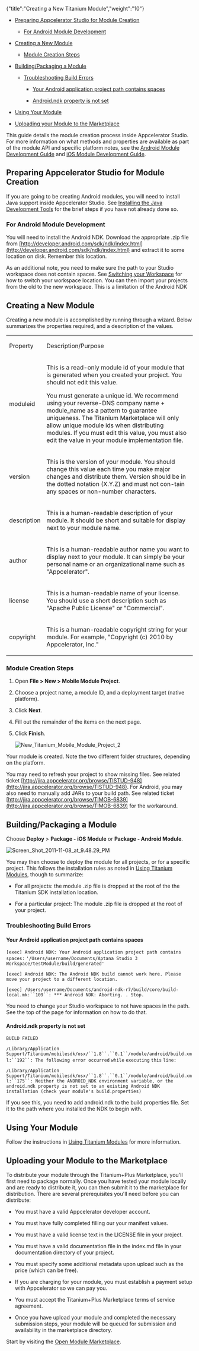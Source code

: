 {"title":"Creating a New Titanium Module","weight":"10"}

* [Preparing Appcelerator Studio for Module Creation](#preparing-appcelerator-studio-for-module-creation)

    * [For Android Module Development](#for-android-module-development)

* [Creating a New Module](#creating-a-new-module)

    * [Module Creation Steps](#module-creation-steps)

* [Building/Packaging a Module](#building/packaging-a-module)

    * [Troubleshooting Build Errors](#troubleshooting-build-errors)

        * [Your Android application project path contains spaces](#your-android-application-project-path-contains-spaces)

        * [Android.ndk property is not set](#android.ndk-property-is-not-set)

* [Using Your Module](#using-your-module)

* [Uploading your Module to the Marketplace](#uploading-your-module-to-the-marketplace)

This guide details the module creation process inside Appcelerator Studio. For more information on what methods and properties are available as part of the module API and specific platform notes, see the [Android Module Development Guide](/docs/appc/Titanium_SDK/Titanium_SDK_How-tos/Extending_Titanium_Mobile/Android_Module_Development_Guide/) and [iOS Module Development Guide](/docs/appc/Titanium_SDK/Titanium_SDK_How-tos/Extending_Titanium_Mobile/iOS_Module_Development_Guide/).

## Preparing Appcelerator Studio for Module Creation

If you are going to be creating Android modules, you will need to install Java support inside Appcelerator Studio. See [Installing the Java Development Tools](/docs/appc/Axway_Appcelerator_Studio/Axway_Appcelerator_Studio_Getting_Started/Installing_the_Java_Development_Tools/) for the brief steps if you have not already done so.

### For Android Module Development

You will need to install the Android NDK. Download the appropriate .zip file from [http://developer.android.com/sdk/ndk/index.html](http://developer.android.com/sdk/ndk/index.html) and extract it to some location on disk. Remember this location.

As an additional note, you need to make sure the path to your Studio workspace does not contain spaces. See [Switching your Workspace](/docs/appc/Axway_Appcelerator_Studio/Axway_Appcelerator_Studio_Guide/Basic_Concepts/Switching_your_Workspace/) for how to switch your workspace location. You can then import your projects from the old to the new workspace. This is a limitation of the Android NDK

## Creating a New Module

Creating a new module is accomplished by running through a wizard. Below summarizes the properties required, and a description of the values.

<table class="confluenceTable"><thead class=""></thead><tfoot class=""></tfoot><tbody><tr><td class="confluenceTh" rowspan="1" colspan="1"><p>Property</p></td><td class="confluenceTd" rowspan="1" colspan="1"><p>Description/Purpose</p></td></tr><tr><td class="confluenceTh" rowspan="1" colspan="1"><p>moduleid</p></td><td class="confluenceTd" rowspan="1" colspan="1"><p>This is a read-only module id of your module that is generated when you created your project. You should not edit this value.</p><div class="confbox admonition admonition-note aui-message warning shadowed information-macro"><p>You must generate a unique id. We recommend using your reverse-DNS company name + module_name as a pattern to guarantee uniqueness. The Titanium Marketplace will only allow unique module ids when distributing modules. If you must edit this value, you must also edit the value in your module implementation file.</p></div></td></tr><tr><td class="confluenceTh" rowspan="1" colspan="1"><p>version</p></td><td class="confluenceTd" rowspan="1" colspan="1"><p>This is the version of your module. You should change this value each time you make major changes and distribute them. Version should be in the dotted notation (X.Y.Z) and must not con-tain any spaces or non-number characters.</p></td></tr><tr><td class="confluenceTh" rowspan="1" colspan="1"><p>description</p></td><td class="confluenceTd" rowspan="1" colspan="1"><p>This is a human-readable description of your module. It should be short and suitable for display next to your module name.</p></td></tr><tr><td class="confluenceTh" rowspan="1" colspan="1"><p>author</p></td><td class="confluenceTd" rowspan="1" colspan="1"><p>This is a human-readable author name you want to display next to your module. It can simply be your personal name or an organizational name such as "Appcelerator".</p></td></tr><tr><td class="confluenceTh" rowspan="1" colspan="1"><p>license</p></td><td class="confluenceTd" rowspan="1" colspan="1"><p>This is a human-readable name of your license. You should use a short description such as "Apache Public License" or "Commercial".</p></td></tr><tr><td class="confluenceTh" rowspan="1" colspan="1"><p>copyright</p></td><td class="confluenceTd" rowspan="1" colspan="1"><p>This is a human-readable copyright string for your module. For example, "Copyright (c) 2010 by Appcelerator, Inc."</p></td></tr></tbody></table>

### Module Creation Steps

1. Open **File > New > Mobile Module Project**.

2. Choose a project name, a module ID, and a deployment target (native platform).

3. Click **Next**.

4. Fill out the remainder of the items on the next page.

5. Click **Finish**.

    ![New_Titanium_Mobile_Module_Project_2](/Images/appc/download/attachments/30083142/New_Titanium_Mobile_Module_Project_2.png)

Your module is created. Note the two different folder structures, depending on the platform.

You may need to refresh your project to show missing files. See related ticket [http://jira.appcelerator.org/browse/TISTUD-948](http://jira.appcelerator.org/browse/TISTUD-948). For Android, you may also need to manually add JARs to your build path. See related ticket [http://jira.appcelerator.org/browse/TIMOB-6839](http://jira.appcelerator.org/browse/TIMOB-6839) for the workaround.

## Building/Packaging a Module

Choose **Deploy** > **Package - iOS** **Module** or **Package - Android Module**.

![Screen_Shot_2011-11-08_at_9.48.29_PM](/Images/appc/download/attachments/30083142/Screen_Shot_2011-11-08_at_9.48.29_PM.png)

You may then choose to deploy the module for all projects, or for a specific project. This follows the installation rules as noted in [Using Titanium Modules](/docs/appc/Axway_Appcelerator_Studio/Axway_Appcelerator_Studio_Guide/Titanium_Development/Titanium_Modules/Using_Titanium_Modules/), though to summarize:

* For all projects: the module .zip file is dropped at the root of the the Titanium SDK installation location.

* For a particular project: The module .zip file is dropped at the root of your project.

### Troubleshooting Build Errors

#### Your Android application project path contains spaces

`[exec] Android NDK: Your Android application project path contains spaces:` `'/Users/username/Documents/Aptana Studio 3 Workspace/testModule/build/generated'`

`[exec] Android NDK: The Android NDK build cannot work here. Please move your project to a different location.`

`[exec] /Users/username/Documents/android-ndk-r7/build/core/build-local.mk:``109``: *** Android NDK: Aborting. . Stop.`

You need to change your Studio workspace to not have spaces in the path. See the top of the page for information on how to do that.

#### Android.ndk property is not set

`BUILD FAILED`

`/Library/Application Support/Titanium/mobilesdk/osx/``1.8``.``0.1``/module/android/build.xml:``192``: The following error occurred` `while` `executing` `this` `line:`

`/Library/Application Support/Titanium/mobilesdk/osx/``1.8``.``0.1``/module/android/build.xml:``175``: Neither the ANDROID_NDK environment variable, or the android.ndk property is not set to an existing Android NDK installation (check your module's build.properties)`

If you see this, you need to add android.ndk to the build.properties file. Set it to the path where you installed the NDK to begin with.

## Using Your Module

Follow the instructions in [Using Titanium Modules](/docs/appc/Axway_Appcelerator_Studio/Axway_Appcelerator_Studio_Guide/Titanium_Development/Titanium_Modules/Using_Titanium_Modules/) for more information.

## Uploading your Module to the Marketplace

To distribute your module through the Titanium+Plus Marketplace, you'll first need to package normally. Once you have tested your module locally and are ready to distribute it, you can then submit it to the marketplace for distribution. There are several prerequisites you'll need before you can distribute:

* You must have a valid Appcelerator developer account.

* You must have fully completed filling our your manifest values.

* You must have a valid license text in the LICENSE file in your project.

* You must have a valid documentation file in the index.md file in your documentation directory of your project.

* You must specify some additional metadata upon upload such as the price (which can be free).

* If you are charging for your module, you must establish a payment setup with Appcelerator so we can pay you.

* You must accept the Titanium+Plus Marketplace terms of service agreement.

* Once you have upload your module and completed the necessary submission steps, your module will be queued for submission and availability in the marketplace directory.

Start by visiting the [Open Module Marketplace](https://marketplace.appcelerator.com).
